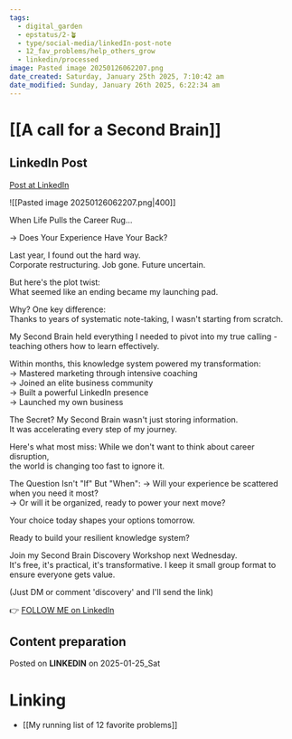 ```yaml
---
tags:
  - digital_garden
  - epstatus/2-🪴
  - type/social-media/linkedIn-post-note
  - 12_fav_problems/help_others_grow
  - linkedin/processed
image: Pasted image 20250126062207.png
date_created: Saturday, January 25th 2025, 7:10:42 am
date_modified: Sunday, January 26th 2025, 6:22:34 am
---
```

# [[A call for a Second Brain]]
## LinkedIn Post
[Post at LinkedIn](https://www.linkedin.com/posts/sebastiankamilli_when-life-pulls-the-career-rug-does-activity-7288812771985481728-_WWb)

![[Pasted image 20250126062207.png|400]]

When Life Pulls the Career Rug...  

→ Does Your Experience Have Your Back?

Last year, I found out the hard way.  
Corporate restructuring. Job gone. Future uncertain.

But here's the plot twist:  
What seemed like an ending became my launching pad.

Why? One key difference:  
Thanks to years of systematic note-taking, I wasn't starting from scratch.  

My Second Brain held everything I needed to pivot into my true calling - 
teaching others how to learn effectively.

Within months, this knowledge system powered my transformation:  
→ Mastered marketing through intensive coaching  
→ Joined an elite business community  
→ Built a powerful LinkedIn presence  
→ Launched my own business

The Secret?
My Second Brain wasn't just storing information.  
It was accelerating every step of my journey.

Here's what most miss:
While we don't want to think about career disruption,  
the world is changing too fast to ignore it.

The Question Isn't "If" But "When":
→ Will your experience be scattered when you need it most?  
→ Or will it be organized, ready to power your next move?

Your choice today shapes your options tomorrow.

Ready to build your resilient knowledge system?  

Join my Second Brain Discovery Workshop next Wednesday.  
It's free, it's practical, it's transformative. 
I keep it small group format to ensure everyone gets value.

(Just DM or comment 'discovery' and I'll send the link)

👉 [FOLLOW ME on LinkedIn](https://www.linkedin.com/comm/mynetwork/discovery-see-all?usecase=PEOPLE_FOLLOWS&followMember=sebastiankamilli)

## Content preparation

Posted on **LINKEDIN** on 2025-01-25_Sat
# Linking
+ [[My running list of 12 favorite problems]]